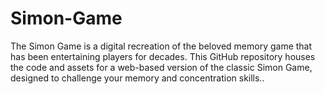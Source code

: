 # Simon-Game
The Simon Game is a digital recreation of the beloved memory game that has been entertaining players for decades. This GitHub repository houses the code and assets for a web-based version of the classic Simon Game, designed to challenge your memory and concentration skills..
